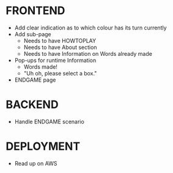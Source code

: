 # FRONTEND
- Add clear indication as to which colour has its turn currently
- Add sub-page
    - Needs to have HOWTOPLAY
    - Needs to have About section
    - Needs to have Information on Words already made
- Pop-ups for runtime Information
    - Words made!
    - "Uh oh, please select a box."
- ENDGAME page

# BACKEND
- Handle ENDGAME scenario

# DEPLOYMENT
- Read up on AWS